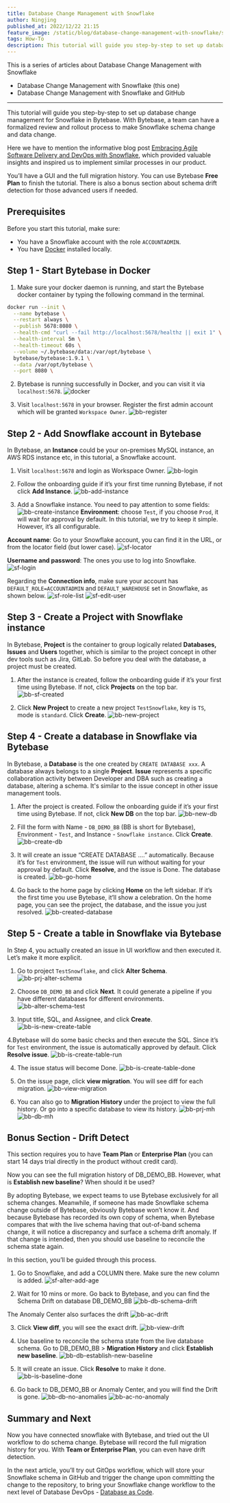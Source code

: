 ```yaml
---
title: Database Change Management with Snowflake
author: Ningjing
published_at: 2022/12/22 21:15
feature_image: /static/blog/database-change-management-with-snowflake/snowflake-db-management.webp
tags: How-To
description: This tutorial will guide you step-by-step to set up database change management for Snowflake in Bytebase. 
---
```


This is a series of articles about Database Change Management with Snowflake

- Database Change Management with Snowflake (this one)
- Database Change Management with Snowflake and GitHub

---

This tutorial will guide you step-by-step to set up database change management for Snowflake in Bytebase. With Bytebase, a team can have a formalized review and rollout process to make Snowflake schema change and data change.

Here we have to mention the informative blog post [Embracing Agile Software Delivery and DevOps with Snowflake](https://www.snowflake.com/blog/embracing-agile-software-delivery-and-devops-with-snowflake/), which provided valuable insights and inspired us to implement similar processes in our product.

You’ll have a GUI and the full migration history. You can use Bytebase **Free Plan** to finish the tutorial. There is also a bonus section about schema drift detection for those advanced users if needed.

## Prerequisites

Before you start this tutorial, make sure:

- You have a Snowflake account with the role `ACCOUNTADMIN`.
- You have [Docker](https://www.docker.com/) installed locally.

## Step 1 - Start Bytebase in Docker

1. Make sure your docker daemon is running, and start the Bytebase docker container by typing the following command in the terminal.

````bash
docker run --init \
  --name bytebase \
  --restart always \
  --publish 5678:8080 \
  --health-cmd "curl --fail http://localhost:5678/healthz || exit 1" \
  --health-interval 5m \
  --health-timeout 60s \
  --volume ~/.bytebase/data:/var/opt/bytebase \
  bytebase/bytebase:1.9.1 \
  --data /var/opt/bytebase \
  --port 8080 \
````

2. Bytebase is running successfully in Docker, and you can visit it via `localhost:5678`.
![docker](/static/blog/database-change-management-with-snowflake/docker.webp)

3. Visit `localhost:5678` in your browser. Register the first admin account which will be granted `Workspace Owner`.
![bb-register](/static/blog/database-change-management-with-snowflake/bb-register.webp)

## Step 2 - Add Snowflake account in Bytebase
In Bytebase, ​​an **Instance** could be your on-premises MySQL instance, an AWS RDS instance etc, in this tutorial, a Snowflake account.

1. Visit `localhost:5678` and login as Workspace Owner.
![bb-login](/static/blog/database-change-management-with-snowflake/bb-login.webp)

2. Follow the onboarding guide if it’s your first time running Bytebase, if not click **Add Instance**.
![bb-add-instance](/static/blog/database-change-management-with-snowflake/bb-add-instance.webp)

3. Add a Snowflake instance. You need to pay attention to some fields:
![bb-create-instance](/static/blog/database-change-management-with-snowflake/bb-create-instance.webp)
**Environment**: choose `Test`, if you choose `Prod`, it will wait for approval by default. In this tutorial, we try to keep it simple. However, it’s all configurable.

**Account name**: Go to your Snowflake account, you can find it in the URL, or from the locator field (but lower case).
![sf-locator](/static/blog/database-change-management-with-snowflake/sf-locator.webp)

**Username and password**: The ones you use to log into Snowflake.
![sf-login](/static/blog/database-change-management-with-snowflake/sf-login.webp)

Regarding the **Connection info**,  make sure your account has `DEFAULT_ROLE=ACCOUNTADMIN` and `DEFAULT_WAREHOUSE` set in Snowflake, as shown below.
![sf-role-list](/static/blog/database-change-management-with-snowflake/sf-role-list.webp)
![sf-edit-user](/static/blog/database-change-management-with-snowflake/sf-edit-user.webp)

## Step 3 - Create a Project with Snowflake instance

In Bytebase, **Project** is the container to group logically related **Databases, Issues** and **Users** together, which is similar to the project concept in other dev tools such as Jira, GitLab. So before you deal with the database, a project must be created.

1. After the instance is created, follow the onboarding guide if it’s your first time using Bytebase. If not, click **Projects** on the top bar.
![bb-sf-created](/static/blog/database-change-management-with-snowflake/bb-sf-created.webp)

2. Click **New Project** to create a new project `TestSnowflake`, key is `TS`, mode is `standard`. Click **Create**.
![bb-new-project](/static/blog/database-change-management-with-snowflake/bb-new-project.webp)

## Step 4 - Create a database in Snowflake via Bytebase

In Bytebase, a **Database** is the one created by `CREATE DATABASE xxx`. A database always belongs to a single **Project**. **Issue** represents a specific collaboration activity between Developer and DBA such as creating a database, altering a schema. It's similar to the issue concept in other issue management tools.

1. After the project is created. Follow the onboarding guide if it’s your first time using Bytebase. If not, click **New DB** on the top bar.
![bb-new-db](/static/blog/database-change-management-with-snowflake/bb-new-db.webp)

2. Fill the form with Name - `DB_DEMO_BB` (BB is short for Bytebase), Environment - `Test`, and Instance - `Snowflake instance`. Click **Create**.
![bb-create-db](/static/blog/database-change-management-with-snowflake/bb-create-db.webp)

3. It will create an issue “CREATE DATABASE ….” automatically. Because it’s for `Test` environment, the issue will run without waiting for your approval by default. Click **Resolve**, and the issue is Done. The database is created.
![bb-go-home](/static/blog/database-change-management-with-snowflake/bb-go-home.webp)

4. Go back to the home page by clicking **Home** on the left sidebar. If it’s the first time you use Bytebase, it’ll show a celebration. On the home page, you can see the project, the database, and the issue you just resolved.
![bb-created-database](/static/blog/database-change-management-with-snowflake/bb-created-database.webp)

## Step 5 - Create a table in Snowflake via Bytebase

In Step 4, you actually created an issue in UI workflow and then executed it. Let’s make it more explicit.

1. Go to project `TestSnowflake`, and click **Alter Schema**.
![bb-prj-alter-schema](/static/blog/database-change-management-with-snowflake/bb-prj-alter-schema.webp)

2. Choose `DB_DEMO_BB` and click **Next**. It could generate a pipeline if you have different databases for different environments.
![bb-alter-schema-test](/static/blog/database-change-management-with-snowflake/bb-alter-schema-test.webp)

3. Input title, SQL, and Assignee, and click **Create**.
![bb-is-new-create-table](/static/blog/database-change-management-with-snowflake/bb-is-new-create-table.webp)

4.Bytebase will do some basic checks and then execute the SQL. Since it’s for `Test` environment, the issue is automatically approved by default. Click **Resolve issue**.
![bb-is-create-table-run](/static/blog/database-change-management-with-snowflake/bb-is-create-table-run.webp)

4. The issue status will become Done.
![bb-is-create-table-done](/static/blog/database-change-management-with-snowflake/bb-is-create-table-done.webp)

5. On the issue page, click **view migration**. You will see diff for each migration.
![bb-view-migration](/static/blog/database-change-management-with-snowflake/bb-view-migration.webp)

6. You can also go to **Migration History** under the project to view the full history. Or go into a specific database to view its history.
![bb-prj-mh](/static/blog/database-change-management-with-snowflake/bb-prj-mh.webp)
![bb-db-mh](/static/blog/database-change-management-with-snowflake/bb-db-mh.webp)

## Bonus Section - Drift Detect

This section requires you to have **Team Plan** or **Enterprise Plan** (you can start 14 days trial directly in the product without credit card).

Now you can see the full migration history of DB_DEMO_BB. However, what is **Establish new baseline**? When should it be used?

By adopting Bytebase, we expect teams to use Bytebase exclusively for all schema changes. Meanwhile, if someone has made Snowflake schema change outside of Bytebase, obviously Bytebase won’t know it. And because Bytebase has recorded its own copy of schema, when Bytebase compares that with the live schema having that out-of-band schema change, it will notice a discrepancy and surface a schema drift anomaly. If that change is intended, then you should use baseline to reconcile the schema state again.

In this section, you’ll be guided through this process.

1. Go to Snowflake, and add a COLUMN there. Make sure the new column is added.
![sf-alter-add-age](/static/blog/database-change-management-with-snowflake/sf-alter-add-age.webp)

2. Wait for 10 mins or more. Go back to Bytebase, and you can find the Schema Drift on database DB_DEMO_BB
![bb-db-schema-drift](/static/blog/database-change-management-with-snowflake/bb-db-schema-drift.webp)

The Anomaly Center also surfaces the drift
![bb-ac-drift](/static/blog/database-change-management-with-snowflake/bb-ac-drift.webp)

3. Click **View diff**, you will see the exact drift.
![bb-view-drift](/static/blog/database-change-management-with-snowflake/bb-view-drift.webp)

4. Use baseline to reconcile the schema state from the live database schema. Go to DB_DEMO_BB > **Migration History** and click **Establish new baseline**.
![bb-db-establish-new-baseline](/static/blog/database-change-management-with-snowflake/bb-db-establish-new-baseline.webp)

5. It will create an issue. Click **Resolve** to make it done.
![bb-is-baseline-done](/static/blog/database-change-management-with-snowflake/bb-is-baseline-done.webp)

6. Go back to DB_DEMO_BB or Anomaly Center, and you will find the Drift is gone.
![bb-db-no-anomalies](/static/blog/database-change-management-with-snowflake/bb-db-no-anomalies.webp)
![bb-ac-no-anomaly](/static/blog/database-change-management-with-snowflake/bb-ac-no-anomaly.webp)

## Summary and Next

Now you have connected snowflake with Bytebase, and tried out the UI workflow to do schema change. Bytebase will record the full migration history for you. With **Team or Enterprise Plan**, you can even have drift detection.

In the next article, you’ll try out GitOps workflow, which will store your Snowflake schema in GitHub and trigger the change upon committing the change to the repository, to bring your Snowflake change workflow to the next level of Database DevOps - [Database as Code](/blog/database-as-code).
